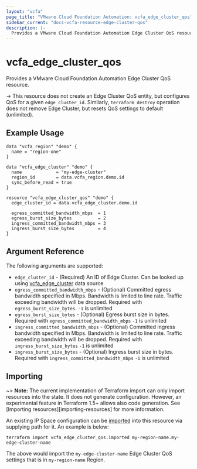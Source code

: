```yaml
---
layout: "vcfa"
page_title: "VMware Cloud Foundation Automation: vcfa_edge_cluster_qos"
sidebar_current: "docs-vcfa-resource-edge-cluster-qos"
description: |-
  Provides a VMware Cloud Foundation Automation Edge Cluster QoS resource.
---
```


# vcfa\_edge\_cluster\_qos

Provides a VMware Cloud Foundation Automation Edge Cluster QoS resource.

-> This resource does not create an Edge Cluster QoS entity, but configures QoS for a given
`edge_cluster_id`. Similarly, `terraform destroy` operation does not remove Edge Cluster, but resets
QoS settings to default (unlimited). 

## Example Usage

```hcl
data "vcfa_region" "demo" {
  name = "region-one"
}

data "vcfa_edge_cluster" "demo" {
  name             = "my-edge-cluster"
  region_id        = data.vcfa_region.demo.id
  sync_before_read = true
}

resource "vcfa_edge_cluster_qos" "demo" {
  edge_cluster_id = data.vcfa_edge_cluster.demo.id

  egress_committed_bandwidth_mbps  = 1
  egress_burst_size_bytes          = 2
  ingress_committed_bandwidth_mbps = 3
  ingress_burst_size_bytes         = 4
}
```

## Argument Reference

The following arguments are supported:

* `edge_cluster_id` - (Required) An ID of Edge Cluster. Can be looked up using
  [vcfa_edge_cluster](/providers/vmware/vcfa/latest/docs/data-sources/edge_cluster) data source
* `egress_committed_bandwidth_mbps` - (Optional) Committed egress bandwidth specified in Mbps.
  Bandwidth is limited to line rate. Traffic exceeding bandwidth will be dropped. Required with
  `egress_burst_size_bytes`. `-1` is unlimited
* `egress_burst_size_bytes` - (Optional) Egress burst size in bytes. Required with
  `egress_committed_bandwidth_mbps` `-1` is unlimited
* `ingress_committed_bandwidth_mbps` - (Optional) Committed ingress bandwidth specified in Mbps.
  Bandwidth is limited to line rate. Traffic exceeding bandwidth will be dropped. Required with
  `ingress_burst_size_bytes` `-1` is unlimited
* `ingress_burst_size_bytes` - (Optional) Ingress burst size in bytes. Required with
  `ingress_committed_bandwidth_mbps` `-1` is unlimited

## Importing

~> **Note:** The current implementation of Terraform import can only import resources into the
state. It does not generate configuration. However, an experimental feature in Terraform 1.5+ allows
also code generation. See [Importing resources][importing-resources] for more information.

An existing IP Space configuration can be [imported][docs-import] into this resource via supplying
path for it. An example is below:

[docs-import]: https://www.terraform.io/docs/import/

```
terraform import vcfa_edge_cluster_qos.imported my-region-name.my-edge-cluster-name
```

The above would import the `my-edge-cluster-name` Edge Cluster QoS settings that is in
`my-region-name` Region.
